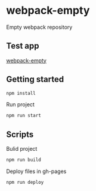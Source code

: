 # webpack-empty
Empty webpack repository

## Test app
[webpack-empty](https://sebastiangolian.github.io/webpack-empty/)

## Getting started
```bash
npm install
```
Run project
```bash
npm run start
```

## Scripts
Bulid project
```bash
npm run build
```
Deploy files in gh-pages
```bash
npm run deploy
```

